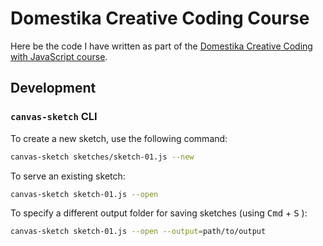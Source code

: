 # Domestika Creative Coding Course

Here be the code I have written as part of the [Domestika Creative Coding with JavaScript course](https://www.domestika.org/en/courses/2729-creative-coding-making-visuals-with-javascript).

## Development

### `canvas-sketch` CLI

To create a new sketch, use the following command:

```sh
canvas-sketch sketches/sketch-01.js --new
```

To serve an existing sketch:

```sh
canvas-sketch sketch-01.js --open
```

To specify a different output folder for saving sketches (using <kbd>Cmd</kbd> + <kbd>S</kbd> ):

```sh
canvas-sketch sketch-01.js --open --output=path/to/output
```
